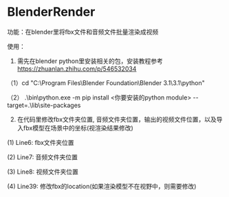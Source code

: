 # BlenderRender
 功能：在blender里将fbx文件和音频文件批量渲染成视频

使用：

1. 需先在blender python里安装相关的包，安装教程参考 https://zhuanlan.zhihu.com/p/546532034

（1）cd "C:\Program Files\Blender Foundation\Blender 3.1\3.1\python"

（2） .\bin\python.exe -m pip install <你要安装的python module> --target=.\lib\site-packages

2. 在代码里修改fbx文件夹位置, 音频文件夹位置，输出的视频文件位置，以及导入fbx模型在场景中的坐标(视渲染结果修改)

(1) Line6: fbx文件夹位置

(2) Line7: 音频文件夹位置

(3) Line8: 视频文件夹位置

(4) Line39: 修改fbx的location(如果渲染模型不在视野中，则需要修改)
